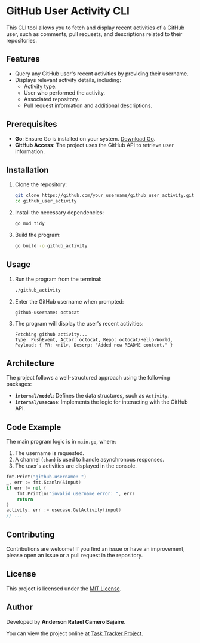 # GitHub User Activity CLI

This CLI tool allows you to fetch and display recent activities of a GitHub user, such as comments, pull requests, and descriptions related to their repositories.

## Features

- Query any GitHub user's recent activities by providing their username.
- Displays relevant activity details, including:
  - Activity type.
  - User who performed the activity.
  - Associated repository.
  - Pull request information and additional descriptions.

## Prerequisites

- **Go**: Ensure Go is installed on your system. [Download Go](https://go.dev/dl/).
- **GitHub Access**: The project uses the GitHub API to retrieve user information.

## Installation

1. Clone the repository:

   ```bash
   git clone https://github.com/your_username/github_user_activity.git
   cd github_user_activity
   ```

2. Install the necessary dependencies:

   ```bash
   go mod tidy
   ```

3. Build the program:

   ```bash
   go build -o github_activity
   ```

## Usage

1. Run the program from the terminal:

   ```bash
   ./github_activity
   ```

2. Enter the GitHub username when prompted:

   ```text
   github-username: octocat
   ```

3. The program will display the user's recent activities:

   ```text
   Fetching github activity...
   Type: PushEvent, Actor: octocat, Repo: octocat/Hello-World, Payload: { PR: <nil>, Descrp: "Added new README content." }
   ```

## Architecture

The project follows a well-structured approach using the following packages:

- **`internal/model`**: Defines the data structures, such as `Activity`.
- **`internal/usecase`**: Implements the logic for interacting with the GitHub API.

## Code Example

The main program logic is in `main.go`, where:

1. The username is requested.
2. A channel (`chan`) is used to handle asynchronous responses.
3. The user's activities are displayed in the console.

```go
fmt.Print("github-username: ")
_, err := fmt.Scanln(&input)
if err != nil {
	fmt.Println("invalid username error: ", err)
	return
}
activity, err := usecase.GetActivity(input)
// ...
```

## Contributing

Contributions are welcome! If you find an issue or have an improvement, please open an issue or a pull request in the repository.

## License

This project is licensed under the [MIT License](LICENSE).

## Author

Developed by **Anderson Rafael Camero Bajaire**.

You can view the project online at [Task Tracker Project](https://roadmap.sh/projects/task-tracker).
